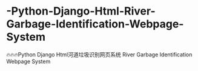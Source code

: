 # -Python-Django-Html-River-Garbage-Identification-Webpage-System
🔥🔥🔥Python Django Html河道垃圾识别网页系统 River Garbage Identification Webpage System
